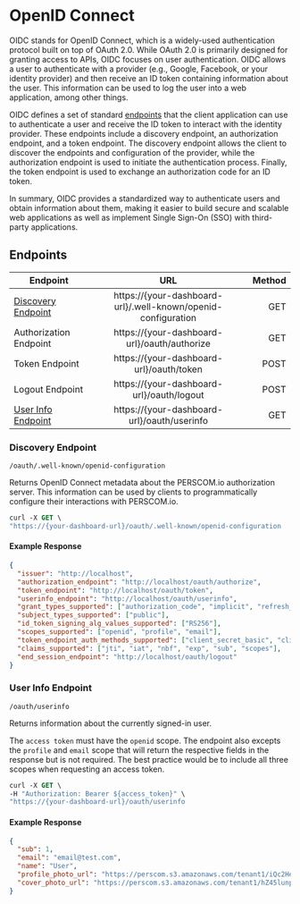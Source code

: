 # OpenID Connect

OIDC stands for OpenID Connect, which is a widely-used authentication protocol built on top of OAuth 2.0. While OAuth 2.0 is primarily
designed for granting access to APIs, OIDC focuses on user authentication. OIDC allows a user to authenticate with a provider (e.g., Google,
Facebook, or your identity provider) and then receive an ID token containing information about the user. This information can be used to log
the user into a web application, among other things.

OIDC defines a set of standard [endpoints](#endpoints) that the client application can use to authenticate a user and receive the ID token
to interact with the identity provider. These endpoints include a discovery endpoint, an authorization endpoint, and a token endpoint. The
discovery endpoint allows the client to discover the endpoints and configuration of the provider, while the authorization endpoint is used
to initiate the authentication process. Finally, the token endpoint is used to exchange an authorization code for an ID token.

In summary, OIDC provides a standardized way to authenticate users and obtain information about them, making it easier to build secure and
scalable web applications as well as implement Single Sign-On (SSO) with third-party applications.

## Endpoints

| Endpoint                                  |                              URL                              | Method |
| ----------------------------------------- | :-----------------------------------------------------------: | -----: |
| [Discovery Endpoint](#discovery-endpoint) | https://{your-dashboard-url}/.well-known/openid-configuration |    GET |
| Authorization Endpoint                    |         https://{your-dashboard-url}/oauth/authorize          |    GET |
| Token Endpoint                            |           https://{your-dashboard-url}/oauth/token            |   POST |
| Logout Endpoint                           |           https://{your-dashboard-url}/oauth/logout           |   POST |
| [User Info Endpoint](#user-info-endpoint) |          https://{your-dashboard-url}/oauth/userinfo          |    GET |

### Discovery Endpoint

`/oauth/.well-known/openid-configuration`

Returns OpenID Connect metadata about the PERSCOM.io authorization server. This information can be used by clients to programmatically
configure their interactions with PERSCOM.io.

```vb
curl -X GET \
"https://{your-dashboard-url}/oauth/.well-known/openid-configuration
```

#### Example Response

```json
{
  "issuer": "http://localhost",
  "authorization_endpoint": "http://localhost/oauth/authorize",
  "token_endpoint": "http://localhost/oauth/token",
  "userinfo_endpoint": "http://localhost/oauth/userinfo",
  "grant_types_supported": ["authorization_code", "implicit", "refresh_token"],
  "subject_types_supported": ["public"],
  "id_token_signing_alg_values_supported": ["RS256"],
  "scopes_supported": ["openid", "profile", "email"],
  "token_endpoint_auth_methods_supported": ["client_secret_basic", "client_secret_post"],
  "claims_supported": ["jti", "iat", "nbf", "exp", "sub", "scopes"],
  "end_session_endpoint": "http://localhost/oauth/logout"
}
```

### User Info Endpoint

`/oauth/userinfo`

Returns information about the currently signed-in user.

The `access token` must have the `openid` scope. The endpoint also excepts the `profile` and `email` scope that will return the respective
fields in the response but is not required. The best practice would be to include all three scopes when requesting an access token.

```vb
curl -X GET \
-H "Authorization: Bearer ${access_token}" \
"https://{your-dashboard-url}/oauth/userinfo
```

#### Example Response

```json
{
  "sub": 1,
  "email": "email@test.com",
  "name": "User",
  "profile_photo_url": "https://perscom.s3.amazonaws.com/tenant1/iQc2HehFyKASVIUn8v99rX93jkJ2xhNtmQVL0Uwa.jpg",
  "cover_photo_url": "https://perscom.s3.amazonaws.com/tenant1/hZ45lunpaYAu6mSgNonRAFQ0pknQcZ6ktpwD03fM.jpg"
}
```
